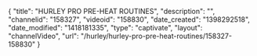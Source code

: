 {
    "title": "HURLEY PRO PRE-HEAT ROUTINES",
    "description": "",
    "channelid": "158327",
    "videoid": "158830",
    "date_created": "1398292518",
    "date_modified": "1418181335",
    "type": "captivate",
    "layout": "channelVideo",
    "url": "\/hurley\/hurley-pro-pre-heat-routines\/158327-158830"
}
